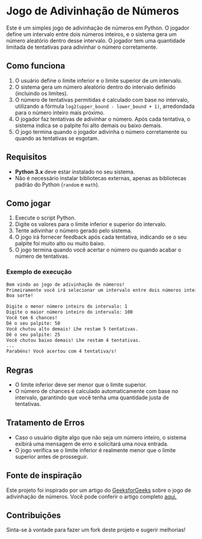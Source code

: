 # Jogo de Adivinhação de Números

Este é um simples jogo de adivinhação de números em Python. O jogador define um intervalo entre dois números inteiros, e o sistema gera um número aleatório dentro desse intervalo. O jogador tem uma quantidade limitada de tentativas para adivinhar o número corretamente.

## Como funciona

1. O usuário define o limite inferior e o limite superior de um intervalo.
2. O sistema gera um número aleatório dentro do intervalo definido (incluindo os limites).
3. O número de tentativas permitidas é calculado com base no intervalo, utilizando a fórmula `log2(upper_bound - lower_bound + 1)`, arredondada para o número inteiro mais próximo.
4. O jogador faz tentativas de adivinhar o número. Após cada tentativa, o sistema indica se o palpite foi alto demais ou baixo demais.
5. O jogo termina quando o jogador adivinha o número corretamente ou quando as tentativas se esgotam.

## Requisitos

- **Python 3.x** deve estar instalado no seu sistema.
- Não é necessário instalar bibliotecas externas, apenas as bibliotecas padrão do Python (`random` e `math`).

## Como jogar

1. Execute o script Python.
2. Digite os valores para o limite inferior e superior do intervalo.
3. Tente adivinhar o número gerado pelo sistema.
4. O jogo irá fornecer feedback após cada tentativa, indicando se o seu palpite foi muito alto ou muito baixo.
5. O jogo termina quando você acertar o número ou quando acabar o número de tentativas.

### Exemplo de execução

```bash
Bem vindo ao jogo de adivinhação de números! 
Primeiramente você irá selecionar um intervalo entre dois números inteiros e o sistema irá gerar um número aleatório que fique entre os dois (incluindo os mesmos). Você terá uma quantidade limitada de tentativas para acertar. 
Boa sorte!

Digite o menor número inteiro do intervalo: 1
Digite o maior número inteiro do intervalo: 100
Você tem 6 chances!
Dê o seu palpite: 50
Você chutou alto demais! Lhe restam 5 tentativas.
Dê o seu palpite: 25
Você chutou baixo demais! Lhe restam 4 tentativas.
...
Parabéns! Você acertou com 4 tentativa/s!
```
## Regras

- O limite inferior deve ser menor que o limite superior.
- O número de chances é calculado automaticamente com base no intervalo, garantindo que você tenha uma quantidade justa de tentativas.

## Tratamento de Erros

- Caso o usuário digite algo que não seja um número inteiro, o sistema exibirá uma mensagem de erro e solicitará uma nova entrada.
- O jogo verifica se o limite inferior é realmente menor que o limite superior antes de prosseguir.

## Fonte de inspiração

Este projeto foi inspirado por um artigo do [GeeksforGeeks](https://www.geeksforgeeks.org/) sobre o jogo de adivinhação de números. Você pode conferir o artigo completo [aqui.](https://www.geeksforgeeks.org/number-guessing-game-in-python/)

## Contribuições

Sinta-se à vontade para fazer um fork deste projeto e sugerir melhorias!
